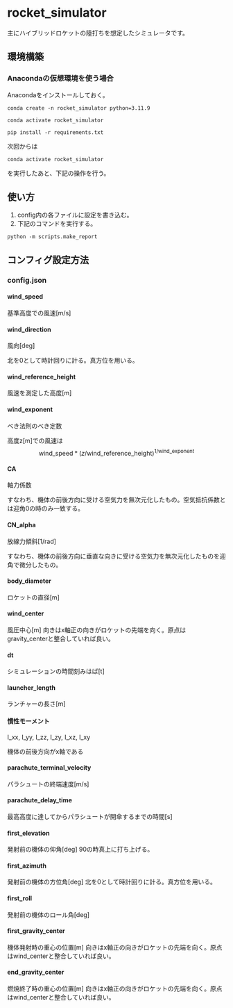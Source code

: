 # rocket_simulator
主にハイブリッドロケットの陸打ちを想定したシミュレータです。

## 環境構築

### Anacondaの仮想環境を使う場合

Anacondaをインストールしておく。

```
conda create -n rocket_simulator python=3.11.9
```

```
conda activate rocket_simulator
```

```
pip install -r requirements.txt
```
次回からは
```
conda activate rocket_simulator
```
を実行したあと、下記の操作を行う。

## 使い方
1. config内の各ファイルに設定を書き込む。
2. 下記のコマンドを実行する。
```
python -m scripts.make_report
```
## コンフィグ設定方法

### config.json

#### wind_speed
基準高度での風速[m/s]

#### wind_direction
風向[deg]

北を0として時計回りに計る。真方位を用いる。

#### wind_reference_height
風速を測定した高度[m]

#### wind_exponent
べき法則のべき定数

高度z[m]での風速は
$$ \mathrm{wind\_speed} * (z / \mathrm{wind\_reference\_height})^{1 / \mathrm{wind\_exponent}} $$

#### CA
軸力係数

すなわち、機体の前後方向に受ける空気力を無次元化したもの。空気抵抗係数とは迎角0の時のみ一致する。

#### CN_alpha
放線力傾斜[1/rad]

すなわち、機体の前後方向に垂直な向きに受ける空気力を無次元化したものを迎角で微分したもの。

#### body_diameter
ロケットの直径[m]

#### wind_center
風圧中心[m] 向きはx軸正の向きがロケットの先端を向く。原点はgravity_centerと整合していれば良い。

#### dt
シミュレーションの時間刻みはば[t]

#### launcher_length

ランチャーの長さ[m]

#### 慣性モーメント
I_xx, I_yy, I_zz, I_zy, I_xz, I_xy

機体の前後方向がx軸である

#### parachute_terminal_velocity
パラシュートの終端速度[m/s]

#### parachute_delay_time
最高高度に達してからパラシュートが開傘するまでの時間[s]

#### first_elevation
発射前の機体の仰角[deg] 90の時真上に打ち上げる。

#### first_azimuth
発射前の機体の方位角[deg] 北を0として時計回りに計る。真方位を用いる。

#### first_roll
発射前の機体のロール角[deg]

#### first_gravity_center
機体発射時の重心の位置[m] 向きはx軸正の向きがロケットの先端を向く。原点はwind_centerと整合していれば良い。

#### end_gravity_center
燃焼終了時の重心の位置[m] 向きはx軸正の向きがロケットの先端を向く。原点はwind_centerと整合していれば良い。
